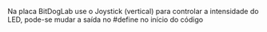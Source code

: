 Na placa BitDogLab use o Joystick (vertical) para controlar a intensidade do LED, pode-se mudar a saída no #define no início do código
